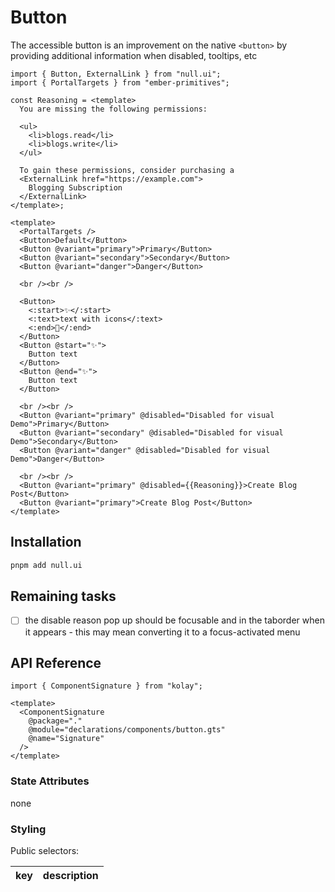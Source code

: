 # Button

The accessible button is an improvement on the native `<button>` by providing additional information when disabled, tooltips, etc

```gjs live no-shadow
import { Button, ExternalLink } from "null.ui";
import { PortalTargets } from "ember-primitives";

const Reasoning = <template>
  You are missing the following permissions:

  <ul>
    <li>blogs.read</li>
    <li>blogs.write</li>
  </ul>

  To gain these permissions, consider purchasing a
  <ExternalLink href="https://example.com">
    Blogging Subscription
  </ExternalLink>
</template>;

<template>
  <PortalTargets />
  <Button>Default</Button>
  <Button @variant="primary">Primary</Button>
  <Button @variant="secondary">Secondary</Button>
  <Button @variant="danger">Danger</Button>

  <br /><br />

  <Button>
    <:start>✨</:start>
    <:text>text with icons</:text>
    <:end>🎉</:end>
  </Button>
  <Button @start="✨">
    Button text
  </Button>
  <Button @end="✨">
    Button text
  </Button>

  <br /><br />
  <Button @variant="primary" @disabled="Disabled for visual Demo">Primary</Button>
  <Button @variant="secondary" @disabled="Disabled for visual Demo">Secondary</Button>
  <Button @variant="danger" @disabled="Disabled for visual Demo">Danger</Button>

  <br /><br />
  <Button @variant="primary" @disabled={{Reasoning}}>Create Blog Post</Button>
  <Button @variant="primary">Create Blog Post</Button>
</template>
```

## Installation

```bash
pnpm add null.ui
```

## Remaining tasks

- [ ] the disable reason pop up should be focusable and in the taborder when it appears - this may mean converting it to a focus-activated menu

## API Reference

```gjs live
import { ComponentSignature } from "kolay";

<template>
  <ComponentSignature 
    @package="." 
    @module="declarations/components/button.gts" 
    @name="Signature" 
  />
</template>
```

### State Attributes

none

### Styling

Public selectors:

| key | description |
| :-: | :---------- |

